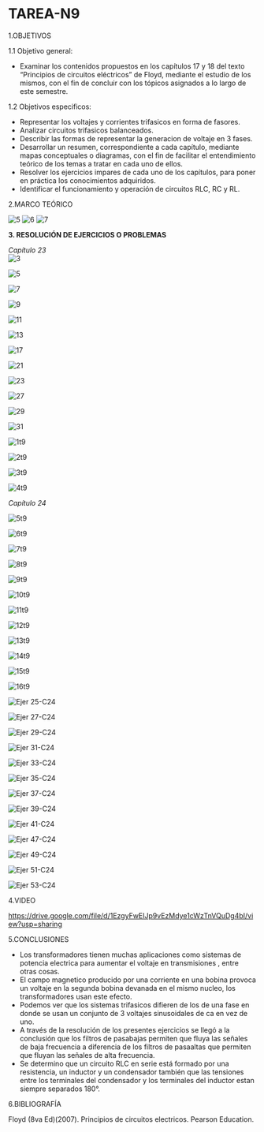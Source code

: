 # TAREA-N9



1.OBJETIVOS

1.1 Objetivo general:

- Examinar los contenidos propuestos en los capítulos 17 y 18 del texto “Principios de circuitos eléctricos” de Floyd, mediante el estudio de los mismos, con el fin de concluir con los tópicos asignados a lo largo de este semestre.

1.2 Objetivos especificos:

- Representar los voltajes y corrientes trifasicos en forma de fasores.
- Analizar circuitos trifasicos balanceados.
- Describir las formas de representar la generacion de voltaje en 3 fases.
- Desarrollar un resumen, correspondiente a cada capítulo, mediante mapas conceptuales o diagramas, con el fin de facilitar el entendimiento teórico de los temas a tratar en cada uno de ellos.
- Resolver los ejercicios impares de cada uno de los capítulos, para poner en práctica los conocimientos adquiridos.
- Identificar el funcionamiento y operación de circuitos RLC, RC y RL.

2.MARCO TEÓRICO

![5](https://user-images.githubusercontent.com/117045943/218233736-52cbb722-95ee-49a6-8591-4a92abe15409.jpg)
![6](https://user-images.githubusercontent.com/117045943/218233738-a52fbf4d-c883-413f-8d99-1b5e8f73103e.jpg)
![7](https://user-images.githubusercontent.com/117045943/218233744-b626cabf-f7fd-4fb1-b1ed-48c30408158f.jpg)

**3. RESOLUCIÓN DE EJERCICIOS O PROBLEMAS**

_Capítulo 23_        
![3](https://github.com/AlexMP98/Tarea-N9/blob/main/Imagenes/3.png)    

![5](https://github.com/AlexMP98/Tarea-N9/blob/main/Imagenes/5.png)  

![7](https://github.com/AlexMP98/Tarea-N9/blob/main/Imagenes/7.png)   

![9](https://github.com/AlexMP98/Tarea-N9/blob/main/Imagenes/9.png)   

![11](https://github.com/AlexMP98/Tarea-N9/blob/main/Imagenes/11.png)  

![13](https://github.com/AlexMP98/Tarea-N9/blob/main/Imagenes/13.png) 

![17](https://github.com/AlexMP98/Tarea-N9/blob/main/Imagenes/17.png)  

![21](https://github.com/AlexMP98/Tarea-N9/blob/main/Imagenes/21.png)  

![23](https://github.com/AlexMP98/Tarea-N9/blob/main/Imagenes/23.png) 

![27](https://github.com/AlexMP98/Tarea-N9/blob/main/Imagenes/27.png) 

![29](https://github.com/AlexMP98/Tarea-N9/blob/main/Imagenes/29.png)  

![31](https://github.com/AlexMP98/Tarea-N9/blob/main/Imagenes/31.png) 

![1t9](https://github.com/AlexMP98/Tarea-N9/blob/main/Imagenes/1t9.PNG) 

![2t9](https://github.com/AlexMP98/Tarea-N9/blob/main/Imagenes/2t9.PNG) 

![3t9](https://github.com/AlexMP98/Tarea-N9/blob/main/Imagenes/3t9.PNG)

![4t9](https://github.com/AlexMP98/Tarea-N9/blob/main/Imagenes/4t9.PNG)

_Capítulo 24_

![5t9](https://github.com/AlexMP98/Tarea-N9/blob/main/Imagenes/5t9.PNG)

![6t9](https://github.com/AlexMP98/Tarea-N9/blob/main/Imagenes/6t9.PNG)

![7t9](https://github.com/AlexMP98/Tarea-N9/blob/main/Imagenes/7t9.PNG)

![8t9](https://github.com/AlexMP98/Tarea-N9/blob/main/Imagenes/8t9.PNG)

![9t9](https://github.com/AlexMP98/Tarea-N9/blob/main/Imagenes/9t9.PNG)

![10t9](https://github.com/AlexMP98/Tarea-N9/blob/main/Imagenes/10t9.PNG)

![11t9](https://github.com/AlexMP98/Tarea-N9/blob/main/Imagenes/11t9.PNG)

![12t9](https://github.com/AlexMP98/Tarea-N9/blob/main/Imagenes/12t9.PNG)

![13t9](https://github.com/AlexMP98/Tarea-N9/blob/main/Imagenes/13t9.PNG)

![14t9](https://github.com/AlexMP98/Tarea-N9/blob/main/Imagenes/14t9.PNG)

![15t9](https://github.com/AlexMP98/Tarea-N9/blob/main/Imagenes/15t9.PNG)

![16t9](https://github.com/AlexMP98/Tarea-N9/blob/main/Imagenes/16t9.PNG)

![Ejer 25-C24](https://github.com/AlexMP98/Tarea-N9/blob/main/Imagenes/25-C24.png)

![Ejer 27-C24](https://github.com/AlexMP98/Tarea-N9/blob/main/Imagenes/27-C24.png)

![Ejer 29-C24](https://github.com/AlexMP98/Tarea-N9/blob/main/Imagenes/29-C24.png)

![Ejer 31-C24](https://github.com/AlexMP98/Tarea-N9/blob/main/Imagenes/31-C24.png)

![Ejer 33-C24](https://github.com/AlexMP98/Tarea-N9/blob/main/Imagenes/33-C24.png)

![Ejer 35-C24](https://github.com/AlexMP98/Tarea-N9/blob/main/Imagenes/35-C24.png)

![Ejer 37-C24](https://github.com/AlexMP98/Tarea-N9/blob/main/Imagenes/37-C24.png)

![Ejer 39-C24](https://github.com/AlexMP98/Tarea-N9/blob/main/Imagenes/39-C24.png)

![Ejer 41-C24](https://github.com/AlexMP98/Tarea-N9/blob/main/Imagenes/41-C24.png)

![Ejer 47-C24](https://github.com/AlexMP98/Tarea-N9/blob/main/Imagenes/47-C24.png)

![Ejer 49-C24](https://github.com/AlexMP98/Tarea-N9/blob/main/Imagenes/49-C24.png)

![Ejer 51-C24](https://github.com/AlexMP98/Tarea-N9/blob/main/Imagenes/51-C24.png)

![Ejer 53-C24](https://github.com/AlexMP98/Tarea-N9/blob/main/Imagenes/53-C24.png)

4.VIDEO

https://drive.google.com/file/d/1EzgyFwEIJp9vEzMdye1cWzTnVQuDg4bI/view?usp=sharing

5.CONCLUSIONES

- Los transformadores tienen muchas aplicaciones como sistemas de potencia electrica para aumentar el voltaje en transmisiones , entre otras cosas.
- El campo magnetico producido por una corriente en una bobina provoca un voltaje en la segunda bobina devanada en el mismo nucleo, los transformadores usan este efecto.
- Podemos ver que los sistemas trifasicos difieren de los de una fase en donde se usan un conjunto de 3 voltajes sinusoidales de ca en vez de uno.
- A través de la resolución de los presentes ejercicios se llegó a la conclusión que los filtros de pasabajas permiten que fluya las señales de baja frecuencia a diferencia de los filtros de pasaaltas que permiten que fluyan las señales de alta frecuencia.
- Se determino que un circuito RLC en serie está formado por una resistencia, un inductor y un condensador también que las tensiones entre los terminales del condensador y los terminales del inductor estan siempre separados 180°.

6.BIBLIOGRAFÍA

Floyd (8va Ed)(2007). Principios de circuitos electricos. Pearson Education.
